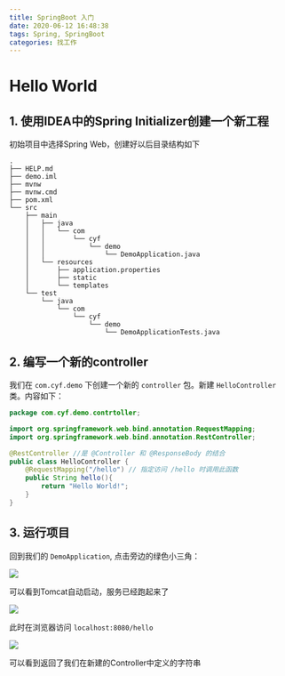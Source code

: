 ```yaml
---
title: SpringBoot 入门
date: 2020-06-12 16:48:38
tags: Spring, SpringBoot
categories: 找工作
---
```


# Hello World

## 1. 使用IDEA中的Spring Initializer创建一个新工程

初始项目中选择Spring Web，创建好以后目录结构如下

```
.
├── HELP.md
├── demo.iml
├── mvnw
├── mvnw.cmd
├── pom.xml
└── src
    ├── main
    │   ├── java
    │   │   └── com
    │   │       └── cyf
    │   │           └── demo
    │   │               └── DemoApplication.java
    │   └── resources
    │       ├── application.properties
    │       ├── static
    │       └── templates
    └── test
        └── java
            └── com
                └── cyf
                    └── demo
                        └── DemoApplicationTests.java
```

<!--more-->

## 2. 编写一个新的controller

我们在 `com.cyf.demo` 下创建一个新的 `controller` 包。新建 `HelloController` 类。内容如下：

```java
package com.cyf.demo.contrtoller;

import org.springframework.web.bind.annotation.RequestMapping;
import org.springframework.web.bind.annotation.RestController;

@RestController //是 @Controller 和 @ResponseBody 的结合
public class HelloController {
    @RequestMapping("/hello") // 指定访问 /hello 时调用此函数
    public String hello(){
        return "Hello World!";
    }
}
```

## 3. 运行项目

回到我们的 `DemoApplication`, 点击旁边的绿色小三角：

![](/img/(2020-06-12)SpringBoot-入门.md/2020-06-12-17-28-38.png)

可以看到Tomcat自动启动，服务已经跑起来了

![](img/(2020-06-12)SpringBoot-入门.md/2020-06-12-17-29-30.png)

此时在浏览器访问 `localhost:8080/hello`

![](img/(2020-06-12)SpringBoot-入门.md/2020-06-12-17-30-34.png)

可以看到返回了我们在新建的Controller中定义的字符串